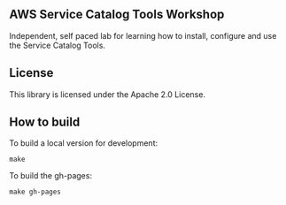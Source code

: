 ## AWS Service Catalog Tools Workshop

Independent, self paced lab for learning how to install, configure and use the Service Catalog Tools.

## License

This library is licensed under the Apache 2.0 License. 


## How to build

To build a local version for development:
```shell
make
```

To build the gh-pages:
```shell
make gh-pages
```
 
